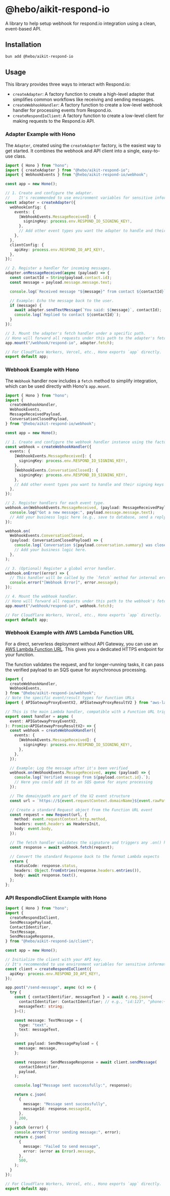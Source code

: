 # @hebo/aikit-respond-io

A library to help setup webhook for respond.io integration using a clean, event-based API.

## Installation

```bash
bun add @hebo/aikit-respond-io
```

## Usage

This library provides three ways to interact with Respond.io:

- `createAdapter`: A factory function to create a high-level adapter that simplifies common workflows like receiving and sending messages.
- `createWebhookHandler`: A factory function to create a low-level webhook handler for processing events from Respond.io.
- `createRespondIoClient`: A factory function to create a low-level client for making requests to the Respond.io API.

### Adapter Example with Hono

The `Adapter`, created using the `createAdapter` factory, is the easiest way to get started. It combines the webhook and API client into a single, easy-to-use class.

```ts
import { Hono } from "hono";
import { createAdapter } from "@hebo/aikit-respond-io";
import { WebhookEvents } from "@hebo/aikit-respond-io/webhook";

const app = new Hono();

// 1. Create and configure the adapter.
//    It's recommended to use environment variables for sensitive information.
const adapter = createAdapter({
  webhookConfig: {
    events: {
      [WebhookEvents.MessageReceived]: {
        signingKey: process.env.RESPOND_IO_SIGNING_KEY!,
      },
      // Add other event types you want the adapter to handle and their signing keys
    },
  },
  clientConfig: {
    apiKey: process.env.RESPOND_IO_API_KEY!,
  },
});

// 2. Register a handler for incoming messages.
adapter.onMessageReceived(async (payload) => {
  const contactId = String(payload.contact.id);
  const message = payload.message.message.text;

  console.log(`Received message "${message}" from contact ${contactId}`);

  // Example: Echo the message back to the user.
  if (message) {
    await adapter.sendTextMessage(`You said: ${message}`, contactId);
    console.log(`Replied to contact ${contactId}`);
  }
});

// 3. Mount the adapter's fetch handler under a specific path.
// Hono will forward all requests under this path to the adapter's fetch handler.
app.mount("/webhook/respond-io", adapter.fetch);

// For Cloudflare Workers, Vercel, etc., Hono exports `app` directly.
export default app;
```

### Webhook Example with Hono

The `Webhook` handler now includes a `fetch` method to simplify integration, which can be used directly with Hono's `app.mount`.

```ts
import { Hono } from "hono";
import {
  createWebhookHandler,
  WebhookEvents,
  MessageReceivedPayload,
  ConversationClosedPayload,
} from "@hebo/aikit-respond-io/webhook";

const app = new Hono();

// 1. Create and configure the webhook handler instance using the factory function.
const webhook = createWebhookHandler({
  events: {
    [WebhookEvents.MessageReceived]: {
      signingKey: process.env.RESPOND_IO_SIGNING_KEY!,
    },
    [WebhookEvents.ConversationClosed]: {
      signingKey: process.env.RESPOND_IO_SIGNING_KEY!,
    },
    // Add other event types you want to handle and their signing keys
  },
});

// 2. Register handlers for each event type.
webhook.on(WebhookEvents.MessageReceived, (payload: MessageReceivedPayload) => {
  console.log("Got a new message:", payload.message.message.text);
  // Add your business logic here (e.g., save to database, send a reply).
});

webhook.on(
  WebhookEvents.ConversationClosed,
  (payload: ConversationClosedPayload) => {
    console.log(`Conversation ${payload.conversation.summary} was closed.`);
    // Add your business logic here.
  },
);

// 3. (Optional) Register a global error handler.
webhook.onError((error) => {
  // This handler will be called by the `fetch` method for internal errors.
  console.error("[Webhook Error]", error.message);
});

// 4. Mount the webhook handler.
// Hono will forward all requests under this path to the webhook's fetch handler.
app.mount("/webhook/respond-io", webhook.fetch);

// For Cloudflare Workers, Vercel, etc., Hono exports `app` directly.
export default app;
```

### Webhook Example with AWS Lambda Function URL

For a direct, serverless deployment without API Gateway, you can use an [AWS Lambda Function URL](https://docs.aws.amazon.com/lambda/latest/dg/lambda-urls.html). This gives you a dedicated HTTPS endpoint for your function.

The function validates the request, and for longer-running tasks, it can pass the verified payload to an SQS queue for asynchronous processing.

```ts
import {
  createWebhookHandler,
  WebhookEvents,
} from "@hebo/aikit-respond-io/webhook";
// Note the specific event/result types for Function URLs
import { APIGatewayProxyEventV2, APIGatewayProxyResultV2 } from "aws-lambda";

// This is the main Lambda handler, compatible with a Function URL trigger
export const handler = async (
  event: APIGatewayProxyEventV2,
): Promise<APIGatewayProxyResultV2> => {
  const webhook = createWebhookHandler({
    events: {
      [WebhookEvents.MessageReceived]: {
        signingKey: process.env.RESPOND_IO_SIGNING_KEY!,
      },
    },
  });

  // Example: Log the message after it's been verified
  webhook.on(WebhookEvents.MessageReceived, async (payload) => {
    console.log(`Verified message from ${payload.contact.id}.`);
    // Here you could add it to an SQS queue for async processing
  });

  // The domain/path are part of the V2 event structure
  const url = `https://${event.requestContext.domainName}${event.rawPath}`;

  // Create a standard Request object from the Function URL event
  const request = new Request(url, {
    method: event.requestContext.http.method,
    headers: event.headers as HeadersInit,
    body: event.body,
  });

  // The fetch handler validates the signature and triggers any .on() handlers
  const response = await webhook.fetch(request);

  // Convert the standard Response back to the format Lambda expects
  return {
    statusCode: response.status,
    headers: Object.fromEntries(response.headers.entries()),
    body: await response.text(),
  };
};
```

### API RespondIoClient Example with Hono

```ts
import { Hono } from "hono";
import {
  createRespondIoClient,
  SendMessagePayload,
  ContactIdentifier,
  TextMessage,
  SendMessageResponse,
} from "@hebo/aikit-respond-io/client";

const app = new Hono();

// Initialize the client with your API key.
// It's recommended to use environment variables for sensitive information.
const client = createRespondIoClient({
  apiKey: process.env.RESPOND_IO_API_KEY!,
});

app.post("/send-message", async (c) => {
  try {
    const { contactIdentifier, messageText } = await c.req.json<{
      contactIdentifier: ContactIdentifier; // e.g., "id:123", "phone:+1234567890"
      messageText: string;
    }>();

    const message: TextMessage = {
      type: "text",
      text: messageText,
    };

    const payload: SendMessagePayload = {
      message: message,
    };

    const response: SendMessageResponse = await client.sendMessage(
      contactIdentifier,
      payload,
    );

    console.log("Message sent successfully:", response);

    return c.json(
      {
        message: "Message sent successfully",
        messageId: response.messageId,
      },
      200,
    );
  } catch (error) {
    console.error("Error sending message:", error);
    return c.json(
      {
        message: "Failed to send message",
        error: (error as Error).message,
      },
      500,
    );
  }
});

// For Cloudflare Workers, Vercel, etc., Hono exports `app` directly.
export default app;
```
